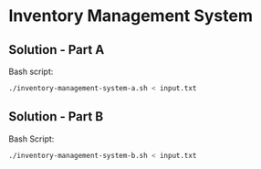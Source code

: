# Inventory Management System

## Solution - Part A

Bash script:

```bash
./inventory-management-system-a.sh < input.txt
```

## Solution - Part B

Bash Script:

```bash
./inventory-management-system-b.sh < input.txt
```
